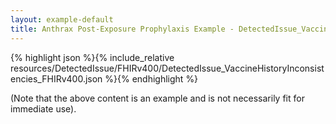 ```yaml
---
layout: example-default
title: Anthrax Post-Exposure Prophylaxis Example - DetectedIssue_VaccineHistoryInconsistencies_FHIRv400.
---
```


{% highlight json %}{% include_relative resources/DetectedIssue/FHIRv400/DetectedIssue_VaccineHistoryInconsistencies_FHIRv400.json %}{% endhighlight %}

(Note that the above content is an example and is not necessarily fit for immediate use).
